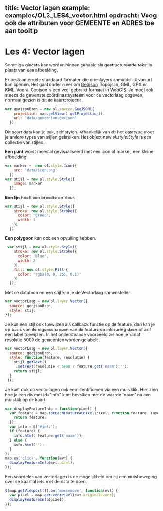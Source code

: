 title: Vector lagen
example: examples/OL3_LES4_vector.html
opdracht: Voeg ook de attributen voor GEMEENTE en ADRES toe aan tooltip
---

Les 4: Vector lagen
==== 
Sommige gisdata kan worden binnen gehaald als gestructureerde tekst in plaats van een afbeelding.

Er bestaan enkele standaard formaten die openlayers onmiddellijk van url kan openen.  Het gaat onder meer om [Geojson](http://geojson.org/), Topojson, GML, GPX en KML.  Vooral Geojson is een veel gebruikt formaat in WebGIS. 
Je moet ook steeds de gewenste coördinaatsysteem voor de vectorlaag opgeven, normaal gezien is dit  de kaartprojectie. 
```javascript
var geojsonBron = new ol.source.GeoJSON({
    projection: map.getView().getProjection(),
    url: 'data/gemeenten.geojson'
  });
```
Dit soort data kan je ook, zelf stylen. Afhankelijk van de het datatype moet je andere types van stijlen gebruiken.
Het object new *ol.style.Style* is een collectie van stijlen. 

**Een punt** wordt meestal gevisualiseerd met een icon of marker, een kleine afbeelding.

```javascript
var marker =  new ol.style.Icon({ 
	src: 'data/icon.png'
  });
var stijl = new ol.style.Style({
    image: marker 
  });
```
**Een lijn** heeft een breedte en kleur.
```javascript
var stijl = new ol.style.Style({
    stroke: new ol.style.Stroke({
      color: 'green',
      width: 1
    })
  })
```
**Een polygoon** kan ook een opvulling hebben.
```javascript
 var stijl = new ol.style.Style({
    stroke: new ol.style.Stroke({
      color: 'blue',
      width: 2
    }),
    fill: new ol.style.Fill({
      color: 'rgba(0, 0, 255, 0.1)'
    })
  });
```
Met de databron en een stijl kan je de Vectorlaag samenstellen.
```javascript
var vectorLaag = new ol.layer.Vector({
  source: geojsonBron,
  style: stijl    
});
```
Je kun een stijl ook toewijzen als callback functie op de feature, dan kan je op basis van de eigenschappen van de feature de inkleuring doen of zelf een label toewijzen. In het onderstaande voorbeeld zie hoe je vanaf resolutie 5000 de  gemeenten worden gelabeld.
```javascript
var vectorLaag = new ol.layer.Vector({
  source: geojsonBron,
  style: function(feature, resolutie) {
    stijl.getText()
	 .setText(resolutie < 5000 ? feature.get('naam'):'');
    return stijl;
  }
 });

``` 
Je kunt ook op vectorlagen  ook een identificeren via een muis klik.
Hier zien hoe je een div met id="info" kunt bevolken met de waarde 'naam' na een muisklik op de  kaart:
```javascript
var displayFeatureInfo = function(pixel) {
  var feature = map.forEachFeatureAtPixel(pixel, function(feature, layer) {
    return feature;
  });
  var info = $('#info');
  if (feature) {
    info.html( feature.get('naam'));
  } else {
    info.html('');
  }
};
map.on('click', function(evt) {
  displayFeatureInfo(evt.pixel);
});
```
Een voordelen van vectorlagen is de mogelijkheid om bij een muisbeweging over de kaart al iets met de data te doen.
```javascript
$(map.getViewport()).on('mousemove', function(evt) {
  var pixel = map.getEventPixel(evt.originalEvent);
  displayFeatureInfo(pixel);
});
```

